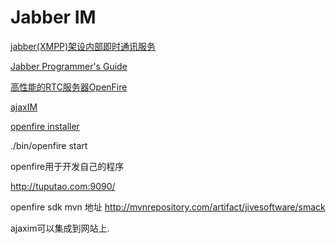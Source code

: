 # Jabber IM

[jabber(XMPP)架设内部即时通讯服务](http://blog.chinaunix.net/uid-20690190-id-1894479.html)

[Jabber Programmer's Guide](http://wiki.xmpp.org/web/Jabber_Programmer's_Guide)

[高性能的RTC服务器OpenFire](http://gao-xianglong.iteye.com/blog/1944234)

[ajaxIM](https://github.com/endtwist/AjaxIM)

[openfire installer](https://www.igniterealtime.org/builds/openfire/docs/3.10.0/documentation/install-guide.html)

./bin/openfire start


openfire用于开发自己的程序

http://tuputao.com:9090/

openfire sdk mvn 地址  http://mvnrepository.com/artifact/jivesoftware/smack

ajaxim可以集成到网站上.